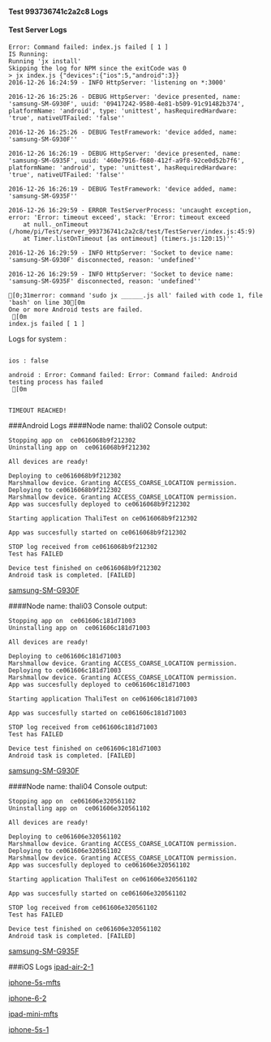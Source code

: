 #### Test 993736741c2a2c8 Logs

#### Test Server Logs
```
Error: Command failed: index.js failed [ 1 ]
IS Running:
Running 'jx install'
Skipping the log for NPM since the exitCode was 0
> jx index.js {"devices":{"ios":5,"android":3}}
2016-12-26 16:24:59 - INFO HttpServer: 'listening on *:3000'

2016-12-26 16:25:26 - DEBUG HttpServer: 'device presented, name: 'samsung-SM-G930F', uuid: '09417242-9580-4e81-b509-91c91482b374', platformName: 'android', type: 'unittest', hasRequiredHardware: 'true', nativeUTFailed: 'false''

2016-12-26 16:25:26 - DEBUG TestFramework: 'device added, name: 'samsung-SM-G930F''

2016-12-26 16:26:19 - DEBUG HttpServer: 'device presented, name: 'samsung-SM-G935F', uuid: '460e7916-f680-412f-a9f8-92ce0d52b7f6', platformName: 'android', type: 'unittest', hasRequiredHardware: 'true', nativeUTFailed: 'false''

2016-12-26 16:26:19 - DEBUG TestFramework: 'device added, name: 'samsung-SM-G935F''

2016-12-26 16:29:59 - ERROR TestServerProcess: 'uncaught exception, error: 'Error: timeout exceed', stack: 'Error: timeout exceed
    at null._onTimeout (/home/pi/Test/server_993736741c2a2c8/test/TestServer/index.js:45:9)
    at Timer.listOnTimeout [as ontimeout] (timers.js:120:15)''

2016-12-26 16:29:59 - INFO HttpServer: 'Socket to device name: 'samsung-SM-G930F' disconnected, reason: 'undefined''

2016-12-26 16:29:59 - INFO HttpServer: 'Socket to device name: 'samsung-SM-G935F' disconnected, reason: 'undefined''

[0;31merror: command 'sudo jx ______.js all' failed with code 1, file 'bash' on line 30[0m
One or more Android tests are failed.
 [0m
index.js failed [ 1 ]

```


Logs for system : 
```

ios : false

android : Error: Command failed: Error: Command failed: Android testing process has failed
 [0m


TIMEOUT REACHED!
```
###Android Logs
####Node name: thali02
Console output:
```
Stopping app on  ce0616068b9f212302
Uninstalling app on  ce0616068b9f212302

All devices are ready!

Deploying to ce0616068b9f212302
Marshmallow device. Granting ACCESS_COARSE_LOCATION permission.
Deploying to ce0616068b9f212302
Marshmallow device. Granting ACCESS_COARSE_LOCATION permission.
App was succesfully deployed to ce0616068b9f212302

Starting application ThaliTest on ce0616068b9f212302

App was succesfully started on ce0616068b9f212302

STOP log received from ce0616068b9f212302
Test has FAILED

Device test finished on ce0616068b9f212302 
Android task is completed. [FAILED]
```
[samsung-SM-G930F](https://github.com/ThaliTester/TestResults/blob/993736741c2a2c8_Skip__onPeerDiscovered_calls_jxcore__and__onPeerLost_calls_jxcore__on_iOS_squid48/thali02_samsung-SM-G930F.md)

####Node name: thali03
Console output:
```
Stopping app on  ce061606c181d71003
Uninstalling app on  ce061606c181d71003

All devices are ready!

Deploying to ce061606c181d71003
Marshmallow device. Granting ACCESS_COARSE_LOCATION permission.
Deploying to ce061606c181d71003
Marshmallow device. Granting ACCESS_COARSE_LOCATION permission.
App was succesfully deployed to ce061606c181d71003

Starting application ThaliTest on ce061606c181d71003

App was succesfully started on ce061606c181d71003

STOP log received from ce061606c181d71003
Test has FAILED

Device test finished on ce061606c181d71003 
Android task is completed. [FAILED]
```
[samsung-SM-G930F](https://github.com/ThaliTester/TestResults/blob/993736741c2a2c8_Skip__onPeerDiscovered_calls_jxcore__and__onPeerLost_calls_jxcore__on_iOS_squid48/thali03_samsung-SM-G930F.md)

####Node name: thali04
Console output:
```
Stopping app on  ce061606e320561102
Uninstalling app on  ce061606e320561102

All devices are ready!

Deploying to ce061606e320561102
Marshmallow device. Granting ACCESS_COARSE_LOCATION permission.
Deploying to ce061606e320561102
Marshmallow device. Granting ACCESS_COARSE_LOCATION permission.
App was succesfully deployed to ce061606e320561102

Starting application ThaliTest on ce061606e320561102

App was succesfully started on ce061606e320561102

STOP log received from ce061606e320561102
Test has FAILED

Device test finished on ce061606e320561102 
Android task is completed. [FAILED]
```
[samsung-SM-G935F](https://github.com/ThaliTester/TestResults/blob/993736741c2a2c8_Skip__onPeerDiscovered_calls_jxcore__and__onPeerLost_calls_jxcore__on_iOS_squid48/thali04_samsung-SM-G935F.md)




###iOS Logs
[ipad-air-2-1](https://github.com/ThaliTester/TestResults/blob/993736741c2a2c8_Skip__onPeerDiscovered_calls_jxcore__and__onPeerLost_calls_jxcore__on_iOS_squid48/iOS_ipad-air-2-1.md)

[iphone-5s-mfts](https://github.com/ThaliTester/TestResults/blob/993736741c2a2c8_Skip__onPeerDiscovered_calls_jxcore__and__onPeerLost_calls_jxcore__on_iOS_squid48/iOS_iphone-5s-mfts.md)

[iphone-6-2](https://github.com/ThaliTester/TestResults/blob/993736741c2a2c8_Skip__onPeerDiscovered_calls_jxcore__and__onPeerLost_calls_jxcore__on_iOS_squid48/iOS_iphone-6-2.md)

[ipad-mini-mfts](https://github.com/ThaliTester/TestResults/blob/993736741c2a2c8_Skip__onPeerDiscovered_calls_jxcore__and__onPeerLost_calls_jxcore__on_iOS_squid48/iOS_ipad-mini-mfts.md)

[iphone-5s-1](https://github.com/ThaliTester/TestResults/blob/993736741c2a2c8_Skip__onPeerDiscovered_calls_jxcore__and__onPeerLost_calls_jxcore__on_iOS_squid48/iOS_iphone-5s-1.md)


